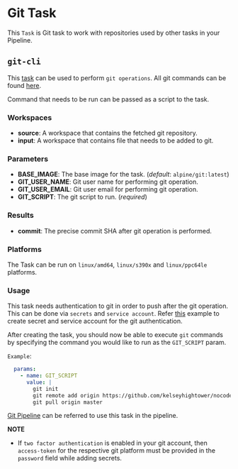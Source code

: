 # Git Task

This `Task` is Git task to work with repositories used by other tasks
in your Pipeline.

## `git-cli`

This [task](../0.1/git-cli.yaml) can be used to perform `git operations`.
All git commands can be found [here](https://git-scm.com/docs).

Command that needs to be run can be passed as a script to the task.

### Workspaces

* **source**: A workspace that contains the fetched git repository.
* **input**: A workspace that contains file that needs to be added to git.

### Parameters

* **BASE_IMAGE**: The base image for the task.
(_default_: `alpine/git:latest`)
* **GIT_USER_NAME**: Git user name for performing git operation.
* **GIT_USER_EMAIL**:  Git user email for performing git operation.
* **GIT_SCRIPT**: The git script to run. (_required_)

### Results

* **commit**: The precise commit SHA after git operation is performed.

### Platforms

The Task can be run on `linux/amd64`, `linux/s390x` and `linux/ppc64le` platforms.

### Usage

This task needs authentication to git in order to push after the git operation.
This can be done via `secrets` and `service account`.
Refer [this](./samples/secret.yaml)
example to create secret and service account for the git authentication.

After creating the task, you should now be able to execute `git` commands by
specifying the command you would like to run as the `GIT_SCRIPT` param.

`Example`:

```yaml
  params:
    - name: GIT_SCRIPT
      value: |
        git init
        git remote add origin https://github.com/kelseyhightower/nocode
        git pull origin master
```
[Git Pipeline](../0.1/samples/pipeline.yaml) can be referred to use
this task in the pipeline.

**NOTE**

* If `two factor authentication` is enabled in your git account, then
`access-token` for the respective git platform must be provided
in the `password` field while adding secrets.